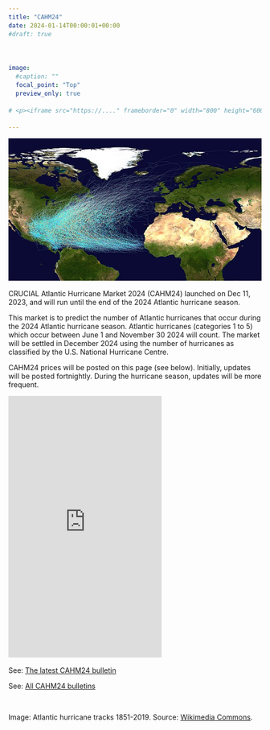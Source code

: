 ```yaml
---
title: "CAHM24"
date: 2024-01-14T00:00:01+00:00
#draft: true 



image: 
  #caption: ""
  focal_point: "Top"
  preview_only: true

# <p><iframe src="https://...." frameborder="0" width="800" height="600" allowfullscreen="true" mozallowfullscreen="true" webkitallowfullscreen="true"></iframe></p>

---
```

![Atlantic hurricane tracks](Atlantic_hurricane_tracks.jpg)

CRUCIAL Atlantic Hurricane Market 2024 (CAHM24) launched on Dec 11, 2023, and will run until the end of the 2024 Atlantic hurricane season. 

This market is to predict the number of Atlantic hurricanes that occur during the 2024 Atlantic hurricane season. Atlantic hurricanes (categories 1 to 5) which occur between June 1 and November 30 2024 will count. The market will be settled in December 2024 using the number of hurricanes as classified by the U.S. National Hurricane Centre.

CAHM24 prices will be posted on this page (see below). Initially, updates will be posted fortnightly. During the hurricane season, updates will be more frequent.  

<p><iframe src="https://docs.google.com/spreadsheets/d/e/2PACX-1vRjUEwUdYPsURx5vZQyT8eMDJ1i7ZPEL5ce3JwbDYicLPlGHK9nPmCKDg_HAFpCtHIZ5pbzE4lTVAxV/pubhtml?gid=0&amp;single=true&amp;widget=true&amp;headers=false"frameborder="0" width="305" height="520" allowfullscreen="true" mozallowfullscreen="true" webkitallowfullscreen="true"></iframe></p>

See: [The latest CAHM24 bulletin](/post/cahm24-bulletin-15-01/) 

See: [All CAHM24 bulletins](/tag/cahm24)


<br> 

Image: Atlantic hurricane tracks 1851-2019. Source: [Wikimedia Commons](https://en.wikipedia.org/wiki/File:Atlantic_hurricane_tracks.jpg).

<br> 








